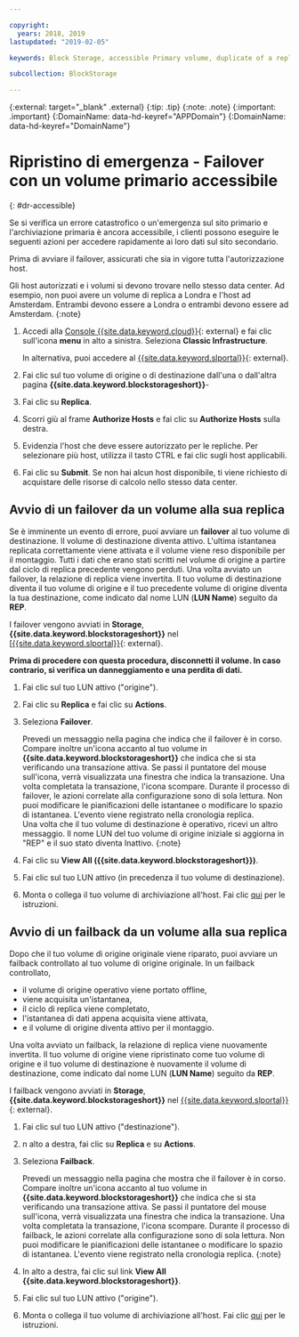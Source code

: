 ```yaml
---

copyright:
  years: 2018, 2019
lastupdated: "2019-02-05"

keywords: Block Storage, accessible Primary volume, duplicate of a replica volume, Disaster Recovery, volume duplication, replication, failover, failback

subcollection: BlockStorage

---
```

{:external: target="_blank" .external}
{:tip: .tip}
{:note: .note}
{:important: .important}
{:DomainName: data-hd-keyref="APPDomain"}
{:DomainName: data-hd-keyref="DomainName"}

# Ripristino di emergenza - Failover con un volume primario accessibile
{: #dr-accessible}

Se si verifica un errore catastrofico o un'emergenza sul sito primario e l'archiviazione primaria è ancora accessibile, i clienti possono eseguire le seguenti azioni per accedere rapidamente ai loro dati sul sito secondario.

Prima di avviare il failover, assicurati che sia in vigore tutta l'autorizzazione host.

Gli host autorizzati e i volumi si devono trovare nello stesso data center. Ad esempio, non puoi avere un volume di replica a Londra e l'host ad Amsterdam. Entrambi devono essere a Londra o entrambi devono essere ad Amsterdam.
{:note}

1. Accedi alla [Console {{site.data.keyword.cloud}}](https://{DomainName}/catalog){: external} e fai clic sull'icona **menu** in alto a sinistra. Seleziona **Classic Infrastructure**.


   In alternativa, puoi accedere al [{{site.data.keyword.slportal}}](https://control.softlayer.com/){: external}.
2. Fai clic sul tuo volume di origine o di destinazione dall'una o dall'altra pagina **{{site.data.keyword.blockstorageshort}}**-
3. Fai clic su **Replica**.
4. Scorri giù al frame **Authorize Hosts** e fai clic su **Authorize Hosts** sulla destra.
5. Evidenzia l'host che deve essere autorizzato per le repliche. Per selezionare più host, utilizza il tasto CTRL e fai clic sugli host applicabili.
6. Fai clic su **Submit**. Se non hai alcun host disponibile, ti viene richiesto di acquistare delle risorse di calcolo nello stesso data center.


## Avvio di un failover da un volume alla sua replica

Se è imminente un evento di errore, puoi avviare un **failover** al tuo volume di destinazione. Il volume di destinazione diventa attivo. L'ultima istantanea replicata correttamente viene attivata e il volume viene reso disponibile per il montaggio. Tutti i dati che erano stati scritti nel volume di origine a partire dal ciclo di replica precedente vengono perduti. Una volta avviato un failover, la relazione di replica viene invertita. Il tuo volume di destinazione diventa il tuo volume di origine e il tuo precedente volume di origine diventa la tua destinazione, come indicato dal nome LUN (**LUN Name**) seguito da **REP**.

I failover vengono avviati in **Storage**, **{{site.data.keyword.blockstorageshort}}** nel [[{{site.data.keyword.slportal}}](https://control.softlayer.com/){: external}.

**Prima di procedere con questa procedura, disconnetti il volume. In caso contrario, si verifica un danneggiamento e una perdita di dati.**

1. Fai clic sul tuo LUN attivo ("origine").
2. Fai clic su **Replica** e fai clic su **Actions**.
3. Seleziona **Failover**.

   Prevedi un messaggio nella pagina che indica che il failover è in corso. Compare inoltre un'icona accanto al tuo volume in **{{site.data.keyword.blockstorageshort}}** che indica che si sta verificando una transazione attiva. Se passi il puntatore del mouse sull'icona, verrà visualizzata una finestra che indica la transazione. Una volta completata la transazione, l'icona scompare. Durante il processo di failover, le azioni correlate alla configurazione sono di sola lettura. Non puoi modificare le pianificazioni delle istantanee o modificare lo spazio di istantanea. L'evento viene registrato nella cronologia replica.<br/> Una volta che il tuo volume di destinazione è operativo, ricevi un altro messaggio. Il nome LUN del tuo volume di origine iniziale si aggiorna in "REP" e il suo stato diventa Inattivo.
   {:note}
4. Fai clic su **View All ({{site.data.keyword.blockstorageshort}})**.
5. Fai clic sul tuo LUN attivo (in precedenza il tuo volume di destinazione).
6. Monta o collega il tuo volume di archiviazione all'host. Fai clic [qui](/docs/infrastructure/BlockStorage?topic=BlockStorage-orderingthroughConsole) per le istruzioni.


## Avvio di un failback da un volume alla sua replica

Dopo che il tuo volume di origine originale viene riparato, puoi avviare un failback controllato al tuo volume di origine originale. In un failback controllato,

- il volume di origine operativo viene portato offline,
- viene acquisita un'istantanea,
- il ciclo di replica viene completato,
- l'istantanea di dati appena acquisita viene attivata,
- e il volume di origine diventa attivo per il montaggio.

Una volta avviato un failback, la relazione di replica viene nuovamente invertita. Il tuo volume di origine viene ripristinato come tuo volume di origine e il tuo volume di destinazione è nuovamente il volume di destinazione, come indicato dal nome LUN (**LUN Name**) seguito da **REP**.

I failback vengono avviati in **Storage**, **{{site.data.keyword.blockstorageshort}}** nel [{{site.data.keyword.slportal}}](https://control.softlayer.com/){: external}.

1. Fai clic sul tuo LUN attivo ("destinazione").
2. n alto a destra, fai clic su **Replica** e su **Actions**.
3. Seleziona **Failback**.

   Prevedi un messaggio nella pagina che mostra che il failover è in corso. Compare inoltre un'icona accanto al tuo volume in **{{site.data.keyword.blockstorageshort}}** che indica che si sta verificando una transazione attiva. Se passi il puntatore del mouse sull'icona, verrà visualizzata una finestra che indica la transazione. Una volta completata la transazione, l'icona scompare. Durante il processo di failback, le azioni correlate alla configurazione sono di sola lettura. Non puoi modificare le pianificazioni delle istantanee o modificare lo spazio di istantanea. L'evento viene registrato nella cronologia replica.
   {:note}
4. In alto a destra, fai clic sul link **View All {{site.data.keyword.blockstorageshort}}**.
5. Fai clic sul tuo LUN attivo ("origine").
6. Monta o collega il tuo volume di archiviazione all'host. Fai clic [qui](/docs/infrastructure/BlockStorage?topic=BlockStorage-orderingthroughConsole) per le istruzioni.
